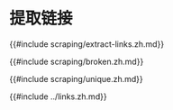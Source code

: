 # 提取链接

{{#include scraping/extract-links.zh.md}}

{{#include scraping/broken.zh.md}}

{{#include scraping/unique.zh.md}}

{{#include ../links.zh.md}}

